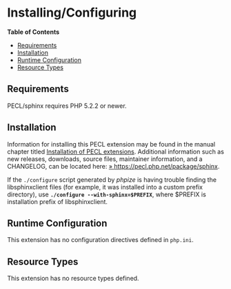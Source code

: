 Installing/Configuring
======================

**Table of Contents**

-   [Requirements](/sphinx/setup.html#Requirements)
-   [Installation](/sphinx/setup.html#Installation)
-   [Runtime Configuration](/sphinx/setup.html#Runtime%20Configuration)
-   [Resource Types](/sphinx/setup.html#Resource%20Types)

Requirements
------------

PECL/sphinx requires PHP 5.2.2 or newer.

Installation
------------

Information for installing this PECL extension may be found in the
manual chapter titled
<a href="/install/pecl.html" class="link">Installation of PECL extensions</a>.
Additional information such as new releases, downloads, source files,
maintainer information, and a CHANGELOG, can be located here:
<a href="https://pecl.php.net/package/sphinx" class="link external">» https://pecl.php.net/package/sphinx</a>.

If the `./configure` script generated by *phpize* is having trouble
finding the libsphinxclient files (for example, it was installed into a
custom prefix directory), use **`./configure --with-sphinx=$PREFIX`**,
where $PREFIX is installation prefix of libsphinxclient.

Runtime Configuration
---------------------

This extension has no configuration directives defined in `php.ini`.

Resource Types
--------------

This extension has no resource types defined.
